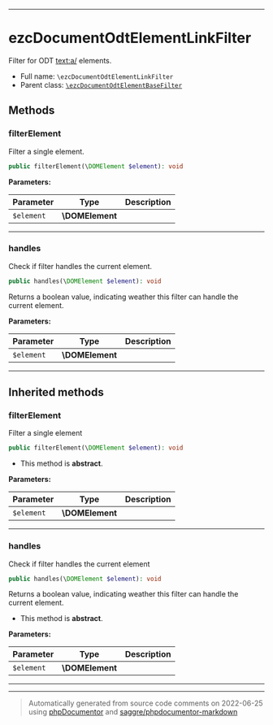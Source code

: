 ***

# ezcDocumentOdtElementLinkFilter

Filter for ODT <text:a/> elements.



* Full name: `\ezcDocumentOdtElementLinkFilter`
* Parent class: [`\ezcDocumentOdtElementBaseFilter`](./ezcDocumentOdtElementBaseFilter.md)




## Methods


### filterElement

Filter a single element.

```php
public filterElement(\DOMElement $element): void
```








**Parameters:**

| Parameter | Type | Description |
|-----------|------|-------------|
| `$element` | **\DOMElement** |  |




***

### handles

Check if filter handles the current element.

```php
public handles(\DOMElement $element): void
```

Returns a boolean value, indicating weather this filter can handle
the current element.






**Parameters:**

| Parameter | Type | Description |
|-----------|------|-------------|
| `$element` | **\DOMElement** |  |




***


## Inherited methods


### filterElement

Filter a single element

```php
public filterElement(\DOMElement $element): void
```




* This method is **abstract**.



**Parameters:**

| Parameter | Type | Description |
|-----------|------|-------------|
| `$element` | **\DOMElement** |  |




***

### handles

Check if filter handles the current element

```php
public handles(\DOMElement $element): void
```

Returns a boolean value, indicating weather this filter can handle
the current element.


* This method is **abstract**.



**Parameters:**

| Parameter | Type | Description |
|-----------|------|-------------|
| `$element` | **\DOMElement** |  |




***


***
> Automatically generated from source code comments on 2022-06-25 using [phpDocumentor](http://www.phpdoc.org/) and [saggre/phpdocumentor-markdown](https://github.com/Saggre/phpDocumentor-markdown)
